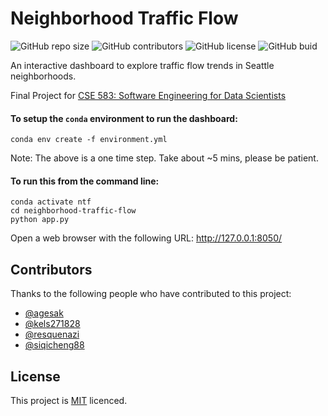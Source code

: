 <!--- README template from https://github.com/scottydocs/README-template.md -->

# Neighborhood Traffic Flow

<!--- These are examples. See https://shields.io for others or to customize this set of shields. You might want to include dependencies, project status and licence info here --->
![GitHub repo size](https://img.shields.io/github/repo-size/kels271828/neighborhood-traffic-flow)
![GitHub contributors](https://img.shields.io/github/contributors/kels271828/neighborhood-traffic-flow)
![GitHub license](https://img.shields.io/github/license/kels271828/neighborhood-traffic-flow)
![GitHub buid](https://travis-ci.com/Neighborhood-Traffic-Flow/neighborhood-traffic-flow.svg?branch=master)

An interactive dashboard to explore traffic flow trends in Seattle neighborhoods.

Final Project for [CSE 583: Software Engineering for Data Scientists](https://uwseds.github.io/)

#### To setup the `conda` environment to run the dashboard:
```
conda env create -f environment.yml
```
Note: The above is a one time step. Take about ~5 mins, please be patient.

#### To run this from the command line:
```
conda activate ntf
cd neighborhood-traffic-flow
python app.py
```
Open a web browser with the following URL: http://127.0.0.1:8050/


## Contributors

Thanks to the following people who have contributed to this project:

* [@agesak](https://github.com/agesak)
* [@kels271828](https://github.com/kels271828)
* [@resquenazi](https://github.com/resquenazi)
* [@siqicheng88](https://github.com/siqicheng88)


## License

This project is [MIT](./LICENSE) licenced.
